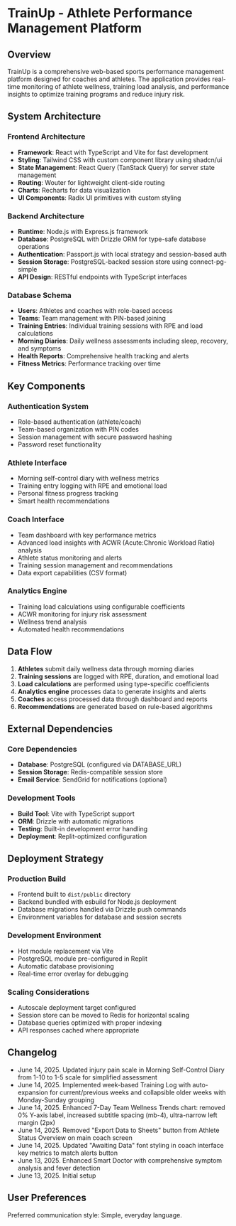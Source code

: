 # TrainUp - Athlete Performance Management Platform

## Overview

TrainUp is a comprehensive web-based sports performance management platform designed for coaches and athletes. The application provides real-time monitoring of athlete wellness, training load analysis, and performance insights to optimize training programs and reduce injury risk.

## System Architecture

### Frontend Architecture
- **Framework**: React with TypeScript and Vite for fast development
- **Styling**: Tailwind CSS with custom component library using shadcn/ui
- **State Management**: React Query (TanStack Query) for server state management
- **Routing**: Wouter for lightweight client-side routing
- **Charts**: Recharts for data visualization
- **UI Components**: Radix UI primitives with custom styling

### Backend Architecture
- **Runtime**: Node.js with Express.js framework
- **Database**: PostgreSQL with Drizzle ORM for type-safe database operations
- **Authentication**: Passport.js with local strategy and session-based auth
- **Session Storage**: PostgreSQL-backed session store using connect-pg-simple
- **API Design**: RESTful endpoints with TypeScript interfaces

### Database Schema
- **Users**: Athletes and coaches with role-based access
- **Teams**: Team management with PIN-based joining
- **Training Entries**: Individual training sessions with RPE and load calculations
- **Morning Diaries**: Daily wellness assessments including sleep, recovery, and symptoms
- **Health Reports**: Comprehensive health tracking and alerts
- **Fitness Metrics**: Performance tracking over time

## Key Components

### Authentication System
- Role-based authentication (athlete/coach)
- Team-based organization with PIN codes
- Session management with secure password hashing
- Password reset functionality

### Athlete Interface
- Morning self-control diary with wellness metrics
- Training entry logging with RPE and emotional load
- Personal fitness progress tracking
- Smart health recommendations

### Coach Interface
- Team dashboard with key performance metrics
- Advanced load insights with ACWR (Acute:Chronic Workload Ratio) analysis
- Athlete status monitoring and alerts
- Training session management and recommendations
- Data export capabilities (CSV format)

### Analytics Engine
- Training load calculations using configurable coefficients
- ACWR monitoring for injury risk assessment
- Wellness trend analysis
- Automated health recommendations

## Data Flow

1. **Athletes** submit daily wellness data through morning diaries
2. **Training sessions** are logged with RPE, duration, and emotional load
3. **Load calculations** are performed using type-specific coefficients
4. **Analytics engine** processes data to generate insights and alerts
5. **Coaches** access processed data through dashboard and reports
6. **Recommendations** are generated based on rule-based algorithms

## External Dependencies

### Core Dependencies
- **Database**: PostgreSQL (configured via DATABASE_URL)
- **Session Storage**: Redis-compatible session store
- **Email Service**: SendGrid for notifications (optional)

### Development Tools
- **Build Tool**: Vite with TypeScript support
- **ORM**: Drizzle with automatic migrations
- **Testing**: Built-in development error handling
- **Deployment**: Replit-optimized configuration

## Deployment Strategy

### Production Build
- Frontend built to `dist/public` directory
- Backend bundled with esbuild for Node.js deployment
- Database migrations handled via Drizzle push commands
- Environment variables for database and session secrets

### Development Environment
- Hot module replacement via Vite
- PostgreSQL module pre-configured in Replit
- Automatic database provisioning
- Real-time error overlay for debugging

### Scaling Considerations
- Autoscale deployment target configured
- Session store can be moved to Redis for horizontal scaling
- Database queries optimized with proper indexing
- API responses cached where appropriate

## Changelog

- June 14, 2025. Updated injury pain scale in Morning Self-Control Diary from 1-10 to 1-5 scale for simplified assessment
- June 14, 2025. Implemented week-based Training Log with auto-expansion for current/previous weeks and collapsible older weeks with Monday-Sunday grouping
- June 14, 2025. Enhanced 7-Day Team Wellness Trends chart: removed 0% Y-axis label, increased subtitle spacing (mb-4), ultra-narrow left margin (2px)
- June 14, 2025. Removed "Export Data to Sheets" button from Athlete Status Overview on main coach screen
- June 14, 2025. Updated "Awaiting Data" font styling in coach interface key metrics to match alerts button
- June 13, 2025. Enhanced Smart Doctor with comprehensive symptom analysis and fever detection
- June 13, 2025. Initial setup

## User Preferences

Preferred communication style: Simple, everyday language.